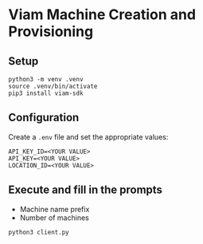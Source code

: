 # Viam Machine Creation and Provisioning

## Setup

```
python3 -m venv .venv
source .venv/bin/activate
pip3 install viam-sdk
```

## Configuration

Create a `.env` file and set the appropriate values:

``` 
API_KEY_ID=<YOUR VALUE>
API_KEY=<YOUR VALUE>
LOCATION_ID=<YOUR VALUE>
```

## Execute and fill in the prompts

- Machine name prefix
- Number of machines

```
python3 client.py
```

